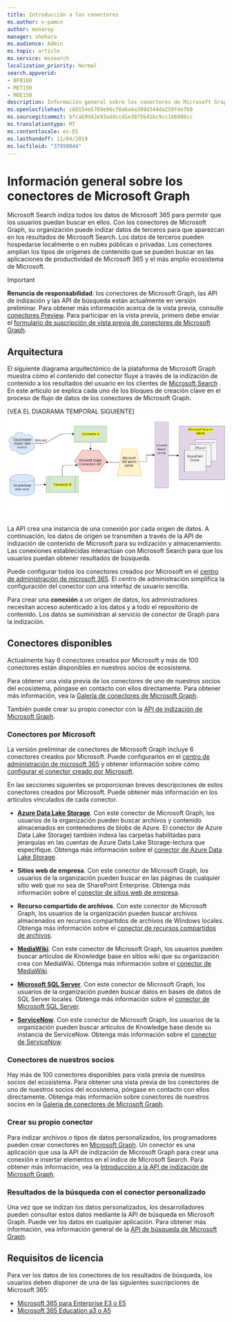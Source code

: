```yaml
---
title: Introducción a los conectores
ms.author: v-pamcn
author: monaray
manager: shohara
ms.audience: Admin
ms.topic: article
ms.service: mssearch
localization_priority: Normal
search.appverid:
- BFB160
- MET150
- MOE150
description: Información general sobre los conectores de Microsoft Graph para la búsqueda de Microsfot
ms.openlocfilehash: c60154e5769e96cf8a6a4a399d344da259f4e7b0
ms.sourcegitcommit: bfcab9d42e93addccd1e3875b41bc9cc1b6986cc
ms.translationtype: MT
ms.contentlocale: es-ES
ms.lasthandoff: 11/04/2019
ms.locfileid: "37950044"
---
```

# <a name="overview-of-microsoft-graph-connectors"></a>Información general sobre los conectores de Microsoft Graph

Microsoft Search indiza todos los datos de Microsoft 365 para permitir que los usuarios puedan buscar en ellos. Con los conectores de Microsoft Graph, su organización puede indizar datos de terceros para que aparezcan en los resultados de Microsoft Search. Los datos de terceros pueden hospedarse localmente o en nubes públicas o privadas. Los conectores amplían los tipos de orígenes de contenido que se pueden buscar en las aplicaciones de productividad de Microsoft 365 y el más amplio ecosistema de Microsoft.

> [!IMPORTANT]
> **Renuncia de responsabilidad**: los conectores de Microsoft Graph, las API de indización y las API de búsqueda están actualmente en versión preliminar. Para obtener más información acerca de la vista previa, consulte [conectores Preview](connectors-preview.md). Para participar en la vista previa, primero debe enviar el [formulario de suscripción de vista previa de conectores de Microsoft Graph](https://forms.office.com/Pages/ResponsePage.aspx?id=v4j5cvGGr0GRqy180BHbRxWYgu82J_RFnMMATAS6_chUNVYwNU1CMDNZUDBSSDZKWVo2RDJDRjRLQi4u).

## <a name="architecture"></a>Arquitectura
El siguiente diagrama arquitectónico de la plataforma de Microsoft Graph muestra cómo el contenido del conector fluye a través de la indización de contenido a los resultados del usuario en los clientes de [Microsoft Search](https://docs.microsoft.com/microsoftsearch/overview-microsoft-search) . En este artículo se explica cada uno de los bloques de creación clave en el proceso de flujo de datos de los conectores de Microsoft Graph.

[VEA EL DIAGRAMA TEMPORAL SIGUIENTE]![](media/highlevel-connectors_FINAL.jpg)

La API crea una instancia de una conexión por cada origen de datos. A continuación, los datos de origen se transmiten a través de la API de indización de contenido de Microsoft para su indización y almacenamiento. Las conexiones establecidas interactúan con Microsoft Search para que los usuarios puedan obtener resultados de búsqueda.

Puede configurar todos los conectores creados por Microsoft en el [centro de administración de microsoft 365](https://admin.microsoft.com). El centro de administración simplifica la configuración del conector con una interfaz de usuario sencilla.

Para crear una **conexión** a un origen de datos, los administradores necesitan acceso autenticado a los datos y a todo el repositorio de contenido. Los datos se suministran al servicio de conector de Graph para la indización.

## <a name="available-connectors"></a>Conectores disponibles
Actualmente hay 6 conectores creados por Microsoft y más de 100 conectores están disponibles en nuestros socios de ecosistema.

Para obtener una vista previa de los conectores de uno de nuestros socios del ecosistema, póngase en contacto con ellos directamente. Para obtener más información, vea la [Galería de conectores de Microsoft Graph](connectors-gallery.md).

También puede crear su propio conector con la [API de indización de Microsoft Graph](/graph/search-index-overview).

### <a name="connectors-by-microsoft"></a>Conectores por Microsoft
La versión preliminar de conectores de Microsoft Graph incluye 6 conectores creados por Microsoft. Puede configurarlos en el [centro de administración de microsoft 365](https://admin.microsoft.com) y obtener información sobre cómo [configurar el conector creado por Microsoft](configure-connector.md).

En las secciones siguientes se proporcionan breves descripciones de estos conectores creados por Microsoft. Puede obtener más información en los artículos vinculados de cada conector.

- **[Azure Data Lake Storage](https://docs.microsoft.com/azure/storage/blobs/data-lake-storage-introduction)**. Con este conector de Microsoft Graph, los usuarios de la organización pueden buscar archivos y contenido almacenados en contenedores de blobs de Azure. El conector de Azure Data Lake Storage) también indexa las carpetas habilitadas para jerarquías en las cuentas de Azure Data Lake Storage-lectura que especifique.
Obtenga más información sobre el [conector de Azure Data Lake Storage](azure-data-lake-connector.md).

- **Sitios web de empresa**. Con este conector de Microsoft Graph, los usuarios de la organización pueden buscar en las páginas de cualquier sitio web que no sea de SharePoint Enterprise.
Obtenga más información sobre el [conector de sitios web de empresa](enterprise-web-connector.md).

- **Recurso compartido de archivos**. Con este conector de Microsoft Graph, los usuarios de la organización pueden buscar archivos almacenados en recursos compartidos de archivos de Windows locales.
Obtenga más información sobre el [conector de recursos compartidos de archivos](file-share-connector.md).

- **[MediaWiki](https://www.mediawiki.org/wiki/MediaWiki)**. Con este conector de Microsoft Graph, los usuarios pueden buscar artículos de Knowledge base en sitios wiki que su organización crea con MediaWiki.
Obtenga más información sobre el [conector de MediaWiki](mediawiki-connector.md).

- **[Microsoft SQL Server](https://www.microsoft.com/sql-server/sql-server-2017)**. Con este conector de Microsoft Graph, los usuarios de la organización pueden buscar datos en bases de datos de SQL Server locales.
Obtenga más información sobre el [conector de Microsoft SQL Server](MSSQL-connector.md).

- **[ServiceNow](https://www.servicenow.com)**. Con este conector de Microsoft Graph, los usuarios de la organización pueden buscar artículos de Knowledge base desde su instancia de ServiceNow.
Obtenga más información sobre el [conector de ServiceNow](servicenow-connector.md).

### <a name="connectors-from-our-partners"></a>Conectores de nuestros socios
Hay más de 100 conectores disponibles para vista previa de nuestros socios del ecosistema. Para obtener una vista previa de los conectores de uno de nuestros socios del ecosistema, póngase en contacto con ellos directamente.
Obtenga más información sobre conectores de nuestros socios en la [Galería de conectores de Microsoft Graph](connectors-gallery.md).

### <a name="build-your-own-connector"></a>Crear su propio conector
Para indizar archivos o tipos de datos personalizados, los programadores pueden crear conectores en [Microsoft Graph](https://developer.microsoft.com/graph/). Un conector es una aplicación que usa la API de indización de Microsoft Graph para crear una conexión e insertar elementos en el índice de Microsoft Search. Para obtener más información, vea la [Introducción a la API de indización de Microsoft Graph](https://docs.microsoft.com/graph/search-index-overview).

### <a name="search-results-with-your-custom-built-connector"></a>Resultados de la búsqueda con el conector personalizado
Una vez que se indizan los datos personalizados, los desarrolladores pueden consultar estos datos mediante la API de búsqueda en Microsoft Graph. Puede ver los datos en cualquier aplicación. Para obtener más información, vea información general de la [API de búsqueda de Microsoft Graph](https://docs.microsoft.com/graph/api/resources/indexing-api-overview).

## <a name="license-requirements"></a>Requisitos de licencia
Para ver los datos de los conectores de los resultados de búsqueda, los usuarios deben disponer de una de las siguientes suscripciones de Microsoft 365:
- <a href="https://www.microsoft.com/microsoft-365/compare-all-microsoft-365-plans" target="_blank">Microsoft 365 para Enterprise E3 o E5</a>
- <a href="https://www.microsoft.com/microsoft-365/academic/compare-office-365-education-plans?activetab=tab:primaryr1" target="_blank">Microsoft 365 Education a3 o A5</a>
